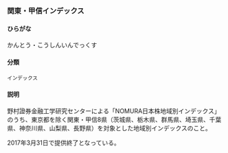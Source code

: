 <div style="display:none;">

## [あ行](securities-terms?id=あ行)
## [か行](securities-terms?id=か行)

</div>

### 関東・甲信インデックス

#### ひらがな

かんとう・こうしんいんでっくす

#### 分類

`インデックス`

#### 説明

野村證券金融工学研究センターによる「NOMURA日本株地域別インデックス」のうち、東京都を除く関東・甲信8県（茨城県、栃木県、群馬県、埼玉県、千葉県、神奈川県、山梨県、長野県）を対象とした地域別インデックスのこと。
 
2017年3月31日で提供終了となっている。

<div style="display:none;">

## [さ行](securities-terms?id=さ行)
## [た行](securities-terms?id=た行)
## [な行](securities-terms?id=な行)
## [は行](securities-terms?id=は行)
## [ま行](securities-terms?id=ま行)
## [や行](securities-terms?id=や行)
## [ら行](securities-terms?id=ら行)
## [わ行](securities-terms?id=わ行)
## [英数字・記号](securities-terms?id=英数字・記号)

</div>

